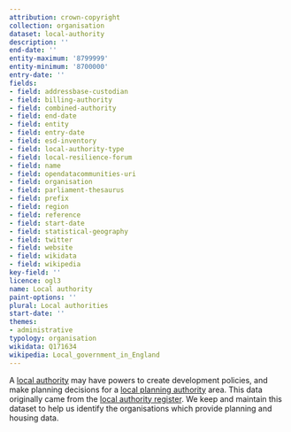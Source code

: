 ```yaml
---
attribution: crown-copyright
collection: organisation
dataset: local-authority
description: ''
end-date: ''
entity-maximum: '8799999'
entity-minimum: '8700000'
entry-date: ''
fields:
- field: addressbase-custodian
- field: billing-authority
- field: combined-authority
- field: end-date
- field: entity
- field: entry-date
- field: esd-inventory
- field: local-authority-type
- field: local-resilience-forum
- field: name
- field: opendatacommunities-uri
- field: organisation
- field: parliament-thesaurus
- field: prefix
- field: region
- field: reference
- field: start-date
- field: statistical-geography
- field: twitter
- field: website
- field: wikidata
- field: wikipedia
key-field: ''
licence: ogl3
name: Local authority
paint-options: ''
plural: Local authorities
start-date: ''
themes:
- administrative
typology: organisation
wikidata: Q171634
wikipedia: Local_government_in_England
---
```


A [local authority](https://www.gov.uk/guidance/local-government-structure-and-elections) may have powers to create development policies,
and make planning decisions for a [local planning authority](/dataset/local-planning-authority) area.
This data originally came from the [local authority register](https://www.data.gov.uk/dataset/05d3b10a-6670-4643-9c53-7efc98775c8d/local-authority-eng-register).
We keep and maintain this dataset to help us identify the organisations which provide planning and housing data.
